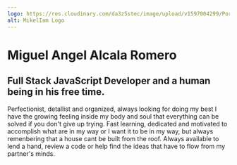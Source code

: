 ```yaml
---
logo: https://res.cloudinary.com/da3z5stec/image/upload/v1597004299/Portfolio/logo_about_grande_wqotk4.png
alt: MikelIam Logo
---
```


# Miguel Angel Alcala Romero

## Full Stack JavaScript Developer and a human being in his free time.

Perfectionist, detallist and organized, always looking for doing my best I have the growing feeling inside my body and soul that everything can be solved if you don't give up trying. 
Fast learning, dedicated and motivated to accomplish what are in my way or I want it to be in my way, but always remenbering that a house cant be built from the roof.
Always available to lend a hand, review a code or help find the ideas that have to flow from my partner's minds.
